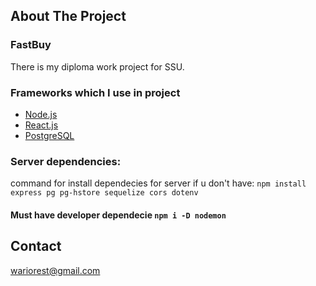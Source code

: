 

<!-- PROJECT SHIELDS -->

<!-- ABOUT THE PROJECT -->
## About The Project




### FastBuy
There is my diploma work project for SSU.


### Frameworks which I use in project
* [Node.js](https://nodejs.org/)
* [React.js](https://reactjs.org/)
* [PostgreSQL](https://www.postgresql.org/)

### Server dependencies:
command for install dependecies for server if u don't have: `npm install express pg pg-hstore sequelize cors dotenv`
#### Must have developer dependecie `npm i -D nodemon`



<!-- CONTACT -->
## Contact
wariorest@gmail.com



